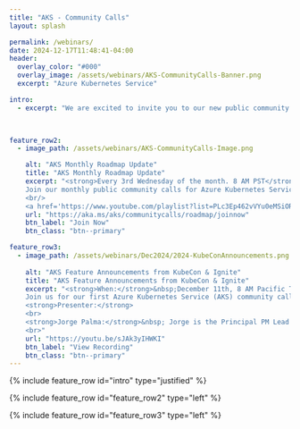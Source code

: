 ```yaml
---
title: "AKS - Community Calls"
layout: splash

permalink: /webinars/
date: 2024-12-17T11:48:41-04:00
header:
  overlay_color: "#000"
  overlay_image: /assets/webinars/AKS-CommunityCalls-Banner.png
  excerpt: "Azure Kubernetes Service"

intro: 
  - excerpt: "We are excited to invite you to our new public community calls for Azure Kubernetes Service (AKS). These sessions will be a great opportunity to discuss the product roadmap, witness demos of new features, provide feedback, and get your product questions answered"

   

feature_row2:
  - image_path: /assets/webinars/AKS-CommunityCalls-Image.png

    alt: "AKS Monthly Roadmap Update"
    title: "AKS Monthly Roadmap Update"
    excerpt: "<strong>Every 3rd Wednesday of the month. 8 AM PST</strong> (<a HREF='../assets/webinars/Recurring-AKS Community Roadmap Call.ics'>Add to my calendar</a>)<br><br>
    Join our monthly public community calls for Azure Kubernetes Service to discuss product roadmap, provide feedback, and learn from others’ experience with AKS. <br>Azure Kubernetes Service has a public <a href='https://github.com/orgs/Azure/projects/685/views/1'>feature roadmap</a> &nbsp; that outlines features that are in development, available for public preview, and generally available.
    <br/>
    <a href='https://www.youtube.com/playlist?list=PLc3Ep462vVYu0eMSiORonzj3utqYu285z'>Past Calls Recordings</a>"
    url: "https://aka.ms/aks/communitycalls/roadmap/joinnow"
    btn_label: "Join Now"
    btn_class: "btn--primary"

feature_row3:
  - image_path: /assets/webinars/Dec2024/2024-KubeConAnnouncements.png
    
    alt: "AKS Feature Announcements from KubeCon & Ignite"
    title: "AKS Feature Announcements from KubeCon & Ignite"
    excerpt: "<strong>When:</strong>&nbsp;December 11th, 8 AM Pacific Time<br><br>
    Join us for our first Azure Kubernetes Service (AKS) community call. We'll be reviewing all the exciting announcements and updates from KubeCon North America and Microsoft Ignite. <br><br>
    <strong>Presenter:</strong>
    <br>
    <strong>Jorge Palma:</strong>&nbsp; Jorge is the Principal PM Lead for AKS, driving it to be Azure's fastest growing B2B service. He has held various roles in Azure since 2012 and has founded two successful startups. Jorge has a passion for helping organizations and individuals grow and succeed leveraging the cloud and Kubernetes.
    <br>"
    url: "https://youtu.be/sJAk3yIHWKI"
    btn_label: "View Recording"
    btn_class: "btn--primary"
---
```



  {% include feature_row id="intro" type="justified" %}

{% include feature_row id="feature_row2" type="left" %}

{% include feature_row id="feature_row3" type="left" %}
